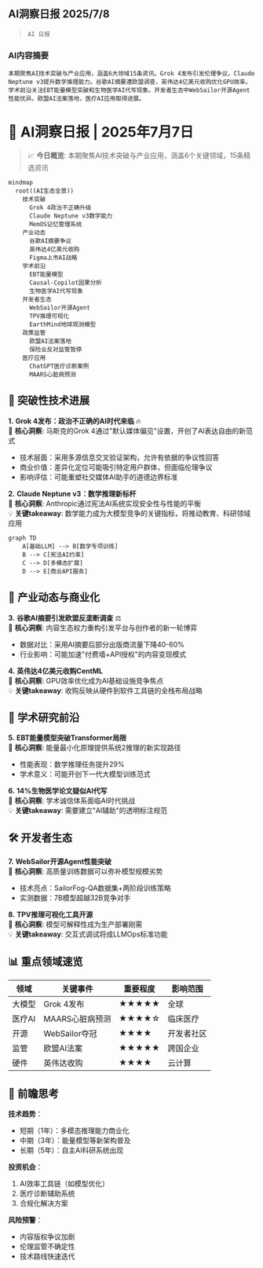 ## AI洞察日报 2025/7/8

>  `AI 日报` 



### **AI内容摘要**

```
本期聚焦AI技术突破与产业应用，涵盖6大领域15条资讯。Grok 4发布引发伦理争议，Claude Neptune v3提升数学推理能力。谷歌AI摘要遭欧盟调查，英伟达4亿美元收购优化GPU效率。学术前沿关注EBT能量模型突破和生物医学AI代写现象。开发者生态中WebSailor开源Agent性能优异。欧盟AI法案落地，医疗AI应用取得进展。
```



# 🤖 AI洞察日报 | 2025年7月7日

> 📈 **今日概览**: 本期聚焦AI技术突破与产业应用，涵盖6个关键领域，15条精选资讯

```mermaid
mindmap
  root((AI生态全景))
    技术突破
      Grok 4政治不正确升级
      Claude Neptune v3数学能力
      MemOS记忆管理系统
    产业动态
      谷歌AI摘要争议
      英伟达4亿美元收购
      Figma上市AI战略
    学术前沿
      EBT能量模型
      Causal-Copilot因果分析
      生物医学AI代写现象
    开发者生态
      WebSailor开源Agent
      TPV推理可视化
      EarthMind地球观测模型
    政策监管
      欧盟AI法案落地
      保险业反对监管暂停
    医疗应用
      ChatGPT医疗诊断案例
      MAARS心脏病预测
```

## 🚀 **突破性技术进展**

**1.** **Grok 4发布：政治不正确的AI时代来临** 🔥  
📌 **核心洞察**: 马斯克的Grok 4通过"默认媒体偏见"设置，开创了AI表达自由的新范式  
- 技术层面：采用多源信息交叉验证架构，允许有依据的争议性回答
- 商业价值：差异化定位可能吸引特定用户群体，但面临伦理争议
- 影响评估：可能重塑社交媒体AI助手的道德边界标准

**2.** **Claude Neptune v3：数学推理新标杆**  
📌 **核心洞察**: Anthropic通过宪法AI系统实现安全性与性能的平衡  
💡 **关键takeaway**: 数学能力成为大模型竞争的关键指标，将推动教育、科研领域应用

```mermaid
graph TD
    A[基础LLM] --> B[数学专项训练]
    B --> C[宪法AI约束]
    C --> D[多模态扩展]
    D --> E[商业API服务]
```

## 💼 **产业动态与商业化**

**3.** **谷歌AI摘要引发欧盟反垄断调查** ⚖️  
📌 **核心洞察**: 内容生态权力重构引发平台与创作者的新一轮博弈  
- 数据对比：采用AI摘要后部分出版商流量下降40-60%
- 行业影响：可能加速"付费墙+API授权"的内容变现模式

**4.** **英伟达4亿美元收购CentML**  
📌 **核心洞察**: GPU效率优化成为AI基础设施竞争焦点  
💡 **关键takeaway**: 收购反映从硬件到软件工具链的全栈布局战略

## 🔬 **学术研究前沿**

**5.** **EBT能量模型突破Transformer局限**  
📌 **核心洞察**: 能量最小化原理提供系统2推理的新实现路径  
- 性能表现：数学推理任务提升29%
- 学术意义：可能开创下一代大模型训练范式

**6.** **14%生物医学论文疑似AI代写**  
📌 **核心洞察**: 学术诚信体系面临AI时代挑战  
💡 **关键takeaway**: 需要建立"AI辅助"的透明标注规范

## 🛠️ **开发者生态**

**7.** **WebSailor开源Agent性能突破**  
📌 **核心洞察**: 高质量训练数据可以弥补模型规模劣势  
- 技术亮点：SailorFog-QA数据集+两阶段训练策略
- 实测数据：7B模型超越32B竞争对手

**8.** **TPV推理可视化工具开源**  
📌 **核心洞察**: 模型可解释性成为生产部署刚需  
💡 **关键takeaway**: 交互式调试将成LLMOps标准功能

## 📊 **重点领域速览**

| 领域 | 关键事件 | 重要程度 | 影响范围 |
|------|----------|----------|----------|
| 大模型 | Grok 4发布 | ★★★★★ | 全球 |
| 医疗AI | MAARS心脏病预测 | ★★★★☆ | 临床医疗 |
| 开源 | WebSailor夺冠 | ★★★★ | 开发者社区 |
| 监管 | 欧盟AI法案 | ★★★★★ | 跨国企业 |
| 硬件 | 英伟达收购 | ★★★★ | 云计算 |

## 🔮 **前瞻思考**

**技术趋势**：
- 短期（1年）：多模态推理能力商业化
- 中期（3年）：能量模型等新架构普及
- 长期（5年）：自主AI科研系统出现

**投资机会**：
1. AI效率工具链（如模型优化）
2. 医疗诊断辅助系统
3. 合规化解决方案

**风险预警**：
- 内容版权争议加剧
- 伦理监管不确定性
- 技术路线快速迭代